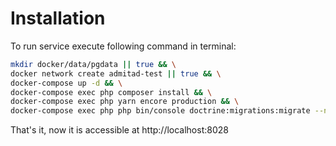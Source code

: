 # Installation

To run service execute following command in terminal:

```bash
mkdir docker/data/pgdata || true && \
docker network create admitad-test || true && \
docker-compose up -d && \
docker-compose exec php composer install && \
docker-compose exec php yarn encore production && \
docker-compose exec php php bin/console doctrine:migrations:migrate --no-interaction
```

That's it, now it is accessible at http://localhost:8028